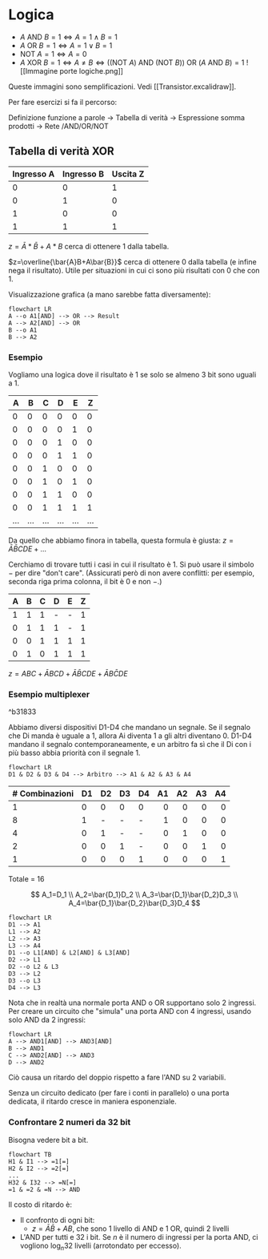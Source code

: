 # Logica

- $A \text{ AND } B=1 \iff A=1 \land B=1$
- $A \text{ OR } B=1 \iff A=1 \lor B=1$
- $\text{NOT } A=1 \iff A=0$
- $A \text{ XOR } B=1 \iff A \neq B \iff ((\text{NOT } A) \text{ AND }(\text{NOT }B)) \text{ OR } (A \text{ AND } B)=1$
![[Immagine porte logiche.png]]

Queste immagini sono semplificazioni. Vedi [[Transistor.excalidraw]].

Per fare esercizi si fa il percorso:

Definizione funzione a parole → Tabella di verità → Espressione somma prodotti → Rete /AND/OR/NOT

## Tabella di verità XOR

| Ingresso A | Ingresso B | Uscita Z |
| --- | --- | --- |
| 0   | 0   | 1   |
| 0   | 1   | 0   |
| 1   | 0   | 0   |
| 1   | 1   | 1   |

$z=\bar{A}*\bar{B}+A*B$ cerca di ottenere 1 dalla tabella.

$z=\overline{\bar{A}B+A\bar{B}}$ cerca di ottenere 0 dalla tabella (e infine nega il risultato). Utile per situazioni in cui ci sono più risultati con 0 che con 1.

Visualizzazione grafica (a mano sarebbe fatta diversamente):

```mermaid
flowchart LR
A --o A1[AND] --> OR --> Result
A --> A2[AND] --> OR
B --o A1
B --> A2
```

### Esempio

Vogliamo una logica dove il risultato è 1 se solo se almeno 3 bit sono uguali a 1.

| A   | B   | C   | D   | E   | Z   |
| --- | --- | --- | --- | --- | --- |
| 0   | 0   | 0   | 0   | 0   | 0   |
| 0   | 0   | 0   | 0   | 1   | 0   |
| 0   | 0   | 0   | 1   | 0   | 0   |
| 0   | 0   | 0   | 1   | 1   | 0   |
| 0   | 0   | 1   | 0   | 0   | 0   |
| 0   | 0   | 1   | 0   | 1   | 0   |
| 0   | 0   | 1   | 1   | 0   | 0   |
| 0   | 0   | 1   | 1   | 1   | 1   |
| …   | …   | …   | …   | …   | …   | 

Da quello che abbiamo finora in tabella, questa formula è giusta: $z=\bar{A}\bar{B}CDE+…$

Cerchiamo di trovare tutti i casi in cui il risultato è 1. Si può usare il simbolo $-$ per dire "don't care". (Assicurati però di non avere conflitti: per esempio, seconda riga prima colonna, il bit è 0 e non $-$.)

| A   | B   | C   | D   | E   | Z   |
| --- | --- | --- | --- | --- | --- |
| 1   | 1   | 1   | -   | -   | 1   |
| 0   | 1   | 1   | 1   | -   | 1   |
| 0   | 0   | 1   | 1   | 1   | 1   |
| 0   | 1   | 0   | 1   | 1   | 1   |

$z=ABC+\bar{A}BCD+\bar{A}\bar{B}CDE+\bar{A}B\bar{C}DE$

### Esempio multiplexer

^b31833

Abbiamo diversi dispositivi D1-D4 che mandano un segnale. Se il segnalo che Di manda è uguale a 1, allora Ai diventa 1 a gli altri diventano 0. D1-D4 mandano il segnalo contemporaneamente, e un arbitro fa sì che il Di con i più basso abbia priorità con il segnale 1.

```mermaid
flowchart LR
D1 & D2 & D3 & D4 --> Arbitro --> A1 & A2 & A3 & A4
```

| # Combinazioni | D1  | D2  | D3  | D4  | A1  | A2  | A3  | A4  |
| --- | --- | --- | --- | --- | ---: | ---: | ---: | ---: |
| 1   | 0   | 0   | 0   | 0   | 0   | 0   | 0   | 0   |
| 8   | 1   | -   | -   | -   | 1   | 0   | 0   | 0   |
| 4   | 0   | 1   | -   | -   | 0   | 1   | 0   | 0   |
| 2   | 0   | 0   | 1   | -   | 0   | 0   | 1   | 0   |
| 1   | 0   | 0   | 0   | 1   | 0   | 0   | 0   | 1   |

Totale = 16

$$
A_1=D_1 \\
A_2=\bar{D_1}D_2 \\
A_3=\bar{D_1}\bar{D_2}D_3 \\
A_4=\bar{D_1}\bar{D_2}\bar{D_3}D_4
$$

```mermaid
flowchart LR
D1 --> A1
L1 --> A2
L2 --> A3
L3 --> A4
D1 --o L1[AND] & L2[AND] & L3[AND]
D2 --> L1
D2 --o L2 & L3
D3 --> L2
D3 --o L3
D4 --> L3
```

Nota che in realtà una normale porta AND o OR supportano solo 2 ingressi. Per creare un circuito che "simula" una porta AND con 4 ingressi, usando solo AND da 2 ingressi:

```mermaid
flowchart LR
A --> AND1[AND] --> AND3[AND]
B --> AND1
C --> AND2[AND] --> AND3
D --> AND2
```

Ciò causa un ritardo del doppio rispetto a fare l'AND su 2 variabili.

Senza un circuito dedicato (per fare i conti in parallelo) o una porta dedicata, il ritardo cresce in maniera esponenziale.

### Confrontare 2 numeri da 32 bit

Bisogna vedere bit a bit.

```mermaid
flowchart TB
H1 & I1 --> =1[=]
H2 & I2 --> =2[=]
...
H32 & I32 --> =N[=]
=1 & =2 & =N --> AND
```

Il costo di ritardo è:

- Il confronto di ogni bit:
	- $z=\bar{A}\bar{B}+AB$, che sono 1 livello di AND e 1 OR, quindi 2 livelli
- L'AND per tutti e 32 i bit. Se $n$ è il numero di ingressi per la porta AND, ci vogliono $\log_n32$ livelli (arrotondato per eccesso).
